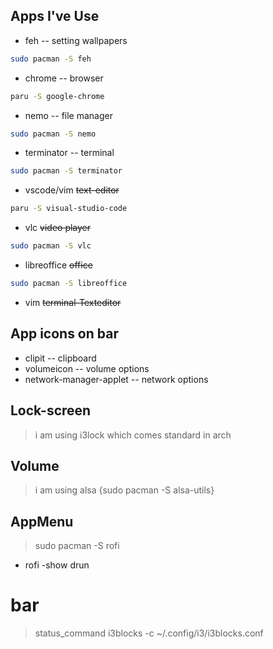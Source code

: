 
## Apps I've Use
* feh -- setting wallpapers
```bash
sudo pacman -S feh
```
* chrome -- browser
```bash
paru -S google-chrome
```
* nemo -- file manager
```bash
sudo pacman -S nemo
``` 
* terminator -- terminal
```bash
sudo pacman -S terminator
```
* vscode/vim ~~text-editor~~
```bash
paru -S visual-studio-code
```
* vlc ~~video player~~
```bash
sudo pacman -S vlc
```
* libreoffice ~~office~~
```bash
sudo pacman -S libreoffice
```
* vim  ~~terminal-Texteditor~~

## App icons on bar
* clipit -- clipboard
* volumeicon -- volume options
* network-manager-applet -- network options

## Lock-screen
> i am using i3lock which comes standard in arch

## Volume
> i am using alsa {sudo pacman -S alsa-utils}

## AppMenu
> sudo pacman -S rofi
* rofi -show drun 

# bar 
> status_command i3blocks -c ~/.config/i3/i3blocks.conf

